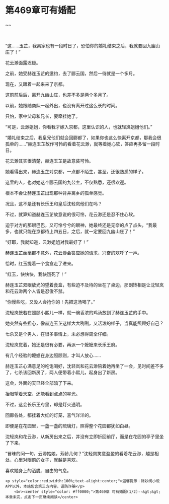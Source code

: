 # 第469章可有婚配
~~
    	    <p name="pagetop" href="javascript:void(0);" onclick="return false" style="line-height: 35px;padding: 10px;color: #333;"> </p><p>“这……玉芷，我离家也有一段时日了，恐怕你的婚礼结束之后，我就要回九幽山庄了！”</p><p>花云渺面露迟疑。</p><p>之前，她受赫连玉芷的邀约，去了郦云国，然后一待就是一个多月。</p><p>现在，又跟着一起来来了京都。</p><p>这前前后后，离开九幽山庄，也差不多是两个多月了。</p><p>以前，她跟随商队一起外出，也没有离开过这么长的时间。</p><p>只怕，家中父母和兄长，要牵挂她了。</p><p>“可是，云渺姐姐，你看我才嫁入京都，这里认识的人，也就轻岚姐姐他们。”</p><p>“婚礼结束之后，我皇兄他们就会回郦都了，如果你也这么快离开京都，那我会很孤单的……”赫连玉芷故作可怜的看着花云渺，就等着她心软，答应再多留一段时日。</p><p>花云渺其实很清楚，赫连玉芷是故意装可怜。</p><p>她看得出来，赫连玉芷对京都，一点都不陌生，甚至，还很熟悉的样子。</p><p>这里的人，也对她这个郦云国的九公主，不仅熟悉，还很欢迎。</p><p>根本不会让赫连玉芷出现那种背井离乡的孤单感觉。</p><p>况且，这不是还有长乐王和皇后沈轻岚他们在吗？</p><p>不过，就算知道赫连玉芷故意说的很可怜，花云渺还是忍不住心软。</p><p>迫于对方的那眼巴巴，又可怜兮兮的眼神，她最终还是无奈的点了点头，“我最多，也就只能在京都待上四五日，之后，就一定要回九幽山庄了！”</p><p>“好耶，我就知道，云渺姐姐对我最好了！”</p><p>赫连玉芷丝毫都不意外，花云渺会答应她的请求，兴奋的欢呼了一声。</p><p>恰时，红玉提着一个食盒走了进来。</p><p>“红玉，快快快，我快饿死了！”</p><p>赫连玉芷双眼放光的望着食盒，有些迫不及待的坐在了桌边，那副馋相是让沈轻岚和花云渺两个人皆是忍俊不禁。</p><p>“你慢些吃，又没人会抢你的！先把这汤喝了。”</p><p>沈轻岚恍若在照顾小熙儿一样，就一碗香浓的鸡汤放到了赫连玉芷的手中。</p><p>她突然有些担心，像赫连玉芷这样大大咧咧，又活泼的样子，当真能照顾好自己？</p><p>七杀又是个男人，在很多事情上，未必想得周全仔细。</p><p>沈轻岚觉着，她还是很有必要，再派一个嬷嬷来长乐王府。</p><p>有几个经验的嬷嬷在身边照顾则，才叫人放心……</p><p>赫连玉芷心满意足的吃饱喝好，沈轻岚和花云渺陪着她再坐了一会，见时间差不多了，七杀该回新房了，两人便带着小熙儿，起身出了新房。</p><p>这会，外面的天已经全部暗了下来。</p><p>抬眼望着天空，还能看到点点的星光。</p><p>不过，这会长乐王府里，却是灯火通明。</p><p>回廊各处，都挂着大红的灯笼，喜气洋洋的。</p><p>即便是在花园里，一盏一盏的琉璃灯，照得整个花园都犹如白昼。</p><p>沈轻岚和花云渺，从新房出来之后，并没有立即折回前厅，而是在花园的亭子里坐了下来。</p><p>“冒昧的问一句，云渺姑娘，芳龄几何？”沈轻岚笑意盈盈的看着花云渺，越是相处，心里对眼前的女子，就越是喜欢。</p><p>喜欢她身上的洒脱、自由的气息。</p>
    	
   	<p style="color:red;width:100%;text-alight:center;">温馨提示：除妙阅小说APP以外，本站包含第三方内容，谨防诈骗</p>
    	<br><center style="color: #ff0000;">第469章 可有婚配(1/2)--&gt;&gt;本章未完，点击下一页继续阅读</center>
    	